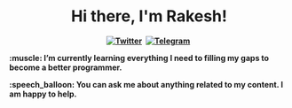 <p>
  <h1 align="center"><b>Hi there, I'm Rakesh!</h1>
</p>
<p align="center">
<a href="https://twitter.com/rakesh_k_gorai"><img src="https://img.shields.io/badge/Twitter-1DA1F2?style=for-the-badge&logo=twitter&logoColor=white" alt="Twitter" /></a>&nbsp;
<a href="https://t.me/RakeshKrGorai"><img src="https://img.shields.io/badge/-TELEGRAM-blue?style=for-the-badge&logo=telegram" alt="Telegram" /></a>&nbsp;
<p>:muscle: I’m currently learning everything I need to filling my gaps to become a better programmer.</p>
<p>:speech_balloon: You can ask me about anything related to my content. I am happy to help.</p>
